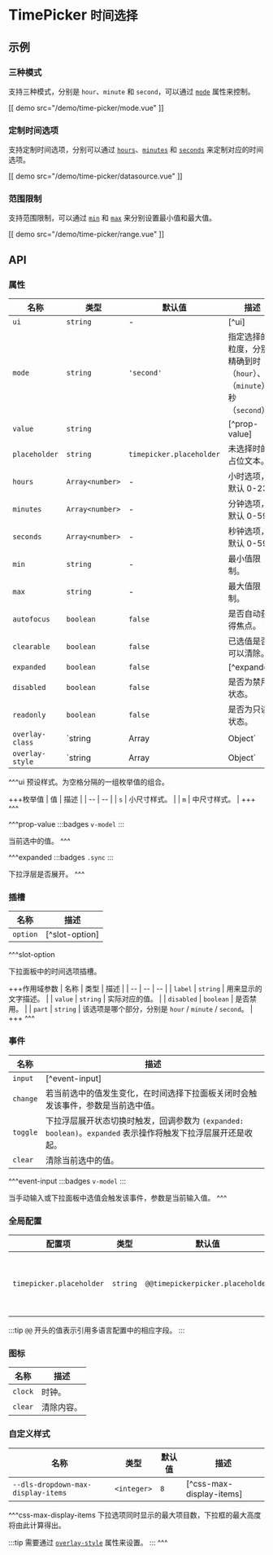 # TimePicker <small>时间选择</small>

## 示例

### 三种模式

支持三种模式，分别是 `hour`、`minute` 和 `second`，可以通过 [`mode`](#props-mode) 属性来控制。

[[ demo src="/demo/time-picker/mode.vue" ]]

### 定制时间选项

支持定制时间选项，分别可以通过 [`hours`](#props-hours)、[`minutes`](#props-minutes) 和 [`seconds`](#props-seconds) 来定制对应的时间选项。

[[ demo src="/demo/time-picker/datasource.vue" ]]

### 范围限制

支持范围限制，可以通过 [`min`](#props-min) 和 [`max`](#props-max) 来分别设置最小值和最大值。

[[ demo src="/demo/time-picker/range.vue" ]]

## API

### 属性

| 名称 | 类型 | 默认值 | 描述 |
| -- | -- | -- | -- |
| ``ui`` | `string` | - | [^ui] |
| ``mode`` | `string` | `'second'` | 指定选择的粒度，分别精确到时（`hour`）、分（`minute`）、秒（`second`）。 |
| ``value`` | `string` |  | [^prop-value] |
| ``placeholder`` | `string` | `timepicker.placeholder` | 未选择时的占位文本。 |
| ``hours`` | `Array<number>` | - | 小时选项，默认 0-23。 |
| ``minutes`` | `Array<number>` | - | 分钟选项，默认 0-59。 |
| ``seconds`` | `Array<number>` | - | 秒钟选项，默认 0-59。 |
| ``min`` | `string` | - | 最小值限制。 |
| ``max`` | `string` | - | 最大值限制。 |
| ``autofocus`` | `boolean` | `false` | 是否自动获得焦点。 |
| ``clearable`` | `boolean` | `false` | 已选值是否可以清除。 |
| ``expanded`` | `boolean` | `false` | [^expanded] |
| ``disabled`` | `boolean` | `false` | 是否为禁用状态。 |
| ``readonly`` | `boolean` | `false` | 是否为只读状态。 |
| ``overlay-class`` | `string | Array | Object` | - | 参考 [`Overlay`](./overlay) 组件的 [`overlay-class`](./overlay#props-overlay-class) 属性。 |
| ``overlay-style`` | `string | Array | Object` | - | 参考 [`Overlay`](./overlay) 组件的 [`overlay-style`](./overlay#props-overlay-style) 属性。 |

^^^ui
预设样式。为空格分隔的一组枚举值的组合。

+++枚举值
| 值 | 描述 |
| -- | -- |
| `s` | 小尺寸样式。 |
| `m` | 中尺寸样式。 |
+++
^^^

^^^prop-value
:::badges
`v-model`
:::

当前选中的值。
^^^

^^^expanded
:::badges
`.sync`
:::

下拉浮层是否展开。
^^^

### 插槽

| 名称 | 描述 |
| -- | -- |
| ``option`` | [^slot-option] |

^^^slot-option

下拉面板中的时间选项插槽。

+++作用域参数
| 名称 | 类型 | 描述 |
| -- | -- | -- |
| `label` | `string` | 用来显示的文字描述。 |
| `value` | `string` | 实际对应的值。 |
| `disabled` | `boolean` | 是否禁用。 |
| `part` | `string` | 该选项是哪个部分，分别是 `hour` / `minute` / `second`。 |
+++
^^^

### 事件

| 名称 | 描述 |
| -- | -- |
| ``input`` | [^event-input] |
| ``change`` | 若当前选中的值发生变化，在时间选择下拉面板关闭时会触发该事件，参数是当前选中值。 |
| ``toggle`` | 下拉浮层展开状态切换时触发，回调参数为 `(expanded: boolean)`。`expanded` 表示操作将触发下拉浮层展开还是收起。 |
| ``clear`` | 清除当前选中的值。 |

^^^event-input
:::badges
`v-model`
:::

当手动输入或下拉面板中选值会触发该事件，参数是当前输入值。
^^^

### 全局配置

| 配置项 | 类型 | 默认值 | 描述 |
| -- | -- | -- | -- |
| ``timepicker.placeholder`` | `string` | `@@timepickerpicker.placeholder` | 未选择时的占位文本。 |

:::tip
`@@` 开头的值表示引用多语言配置中的相应字段。
:::

### 图标

| 名称 | 描述 |
| -- | -- |
| ``clock`` | 时钟。 |
| ``clear`` | 清除内容。 |

### 自定义样式

| 名称 | 类型 | 默认值 | 描述 |
| -- | -- | -- | -- |
| ``--dls-dropdown-max-display-items`` | `<integer>` | `8` | [^css-max-display-items] |

^^^css-max-display-items
下拉选项同时显示的最大项目数，下拉框的最大高度将由此计算得出。

:::tip
需要通过 [`overlay-style`](#props-overlay-style) 属性来设置。
:::
^^^
